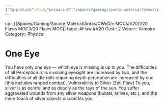 ```yaml
---
{"dg-publish":true,"permalink":"/spaces/gaming/source-material/areas/c-wo-d/genre/vampire/v20/merits-and-flaws/one-eye/","dgHomeLink":true,"dgPassFrontmatter":true}
---
```


up:: [[Spaces/Gaming/Source Material/Areas/CWoD/• MOCs/V20/V20 Flaws MOC|V20 Flaws MOC]]
tags:: #Flaw #V20 
Cost:: 2
Venue:: Vampire
Category:: Physical

# One Eye
You have only one eye — which eye is missing is up
to you. The difficulties of all Perception rolls involving
eyesight are increased by two, and the difficulties of all
die rolls requiring depth perception are increased by
one (this includes ranged combat).
Vulnerability to Silver (2pt. Flaw)
To you, silver is as painful and as deadly as the rays of
the sun. You suffer aggravated wounds from any silver
weapons (bullets, knives, etc.), and the mere touch of
silver objects discomfits you.